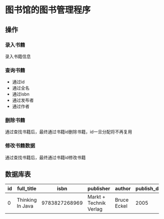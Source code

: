 # 图书馆的图书管理程序

## 操作

### 录入书籍

录入书籍信息

### 查询书籍

- 通过id
- 通过全名
- 通过isbn
- 通过发布者
- 通过作者

### 删除书籍

通过查找书籍后，最终通过书籍id删除书籍，id一旦分配将不再复用

### 修改书籍数据

通过查找书籍后，最终通过书籍id修改书籍

## 数据库表

| id | full_title       | isbn          | publisher              | author      | publish_date |
|----|------------------|---------------|------------------------|-------------|--------------|
| 0  | Thinking In Java | 9783827268969 | Markt + Technik Verlag | Bruce Eckel | 2005         |
